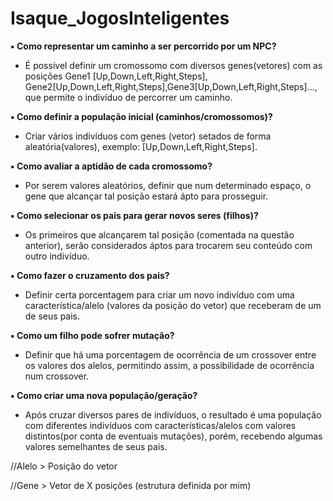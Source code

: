 # Isaque_JogosInteligentes

**▪ Como representar um caminho a ser percorrido por um NPC?**


  - É possível definir um cromossomo com diversos genes(vetores) com as posições Gene1 [Up,Down,Left,Right,Steps], Gene2[Up,Down,Left,Right,Steps],Gene3[Up,Down,Left,Right,Steps]..., que permite o indivíduo de percorrer um caminho.


**▪ Como definir a população inicial (caminhos/cromossomos)?**


  - Criar vários indivíduos com genes (vetor) setados de forma aleatória(valores), exemplo: [Up,Down,Left,Right,Steps].


**▪ Como avaliar a aptidão de cada cromossomo?**


  - Por serem valores aleatórios, definir que num determinado espaço, o gene que alcançar tal posição estará ápto para prosseguir. 


**▪ Como selecionar os pais para gerar novos seres (filhos)?**


  - Os primeiros que alcançarem tal posição (comentada na questão anterior), serão considerados áptos para trocarem seu conteúdo com outro indivíduo.


**▪ Como fazer o cruzamento dos pais?**


  - Definir certa porcentagem para criar um novo indivíduo com uma característica/alelo (valores da posição do vetor) que receberam de um de seus pais.


**▪ Como um filho pode sofrer mutação?**


  - Definir que há uma porcentagem de ocorrência de um crossover entre os valores dos alelos, permitindo assim, a possibilidade de ocorrência num crossover.
  
  
**▪ Como criar uma nova população/geração?**


  - Após cruzar diversos pares de indivíduos, o resultado é uma população com diferentes indivíduos com características/alelos com valores distintos(por conta de eventuais mutações), porém, recebendo algumas valores semelhantes de seus pais.
  
  
  
//Alelo > Posição do vetor


//Gene > Vetor de X posições (estrutura definida por mim)

